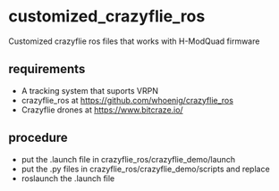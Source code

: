 # customized_crazyflie_ros
Customized crazyflie ros files that works with H-ModQuad firmware
## requirements
* A tracking system that suports VRPN
* crazyflie_ros at https://github.com/whoenig/crazyflie_ros
* Crazyflie drones at https://www.bitcraze.io/
## procedure
* put the .launch file in crazyflie_ros/crazyflie_demo/launch
* put the .py files in crazyflie_ros/crazyflie_demo/scripts and replace
* roslaunch the .launch file
